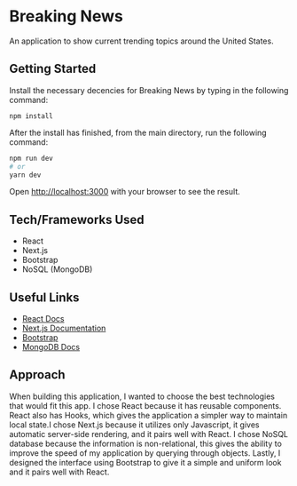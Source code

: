 # Breaking News
An application to show current trending topics around the United States. 

## Getting Started

Install the necessary decencies for Breaking News by typing in the following command:
```
npm install
```

After the install has finished, from the main directory, run the following command:

```bash
npm run dev
# or
yarn dev
```

Open [http://localhost:3000](http://localhost:3000) with your browser to see the result.

## Tech/Frameworks Used

- React
- Next.js
- Bootstrap
- NoSQL (MongoDB)


## Useful Links

- [React Docs](https://reactjs.org/docs/getting-started.html) 
- [Next.js Documentation](https://nextjs.org/docs) 
- [Bootstrap](https://getbootstrap.com/docs/4.5/getting-started/introduction/)
- [MongoDB Docs](https://docs.mongodb.com/)

## Approach

When building this application, I wanted to choose the best technologies that would fit this app. I chose React because it has reusable components. React also has Hooks, which gives the application a simpler way to maintain local state.I chose Next.js because it utilizes only Javascript, it gives automatic server-side rendering, and it pairs well with React. I chose NoSQL database because the information is non-relational, this gives the ability to improve the speed of my application by querying through objects. Lastly, I designed the interface using Bootstrap to give it a simple and uniform look and it pairs well with React. 
